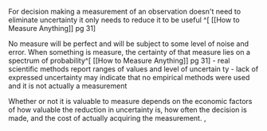 For decision making a measurement of an observation doesn't need to eliminate uncertainty it only needs to reduce it to be useful ^[ [[How to Measure Anything]] pg 31]

No measure will be perfect and will be subject to some level of noise and error. When something is measure, the certainty of that measure lies on a spectrum of probability^[ [[How to Measure Anything]] pg 31]
	- real scientific methods report ranges of values and level of uncertain ty
	- lack of expressed uncertainty may indicate that no empirical methods were used and it is not actually a measurement

Whether or not it is valuable to measure depends on the economic factors of how valuable the reduction in uncertainty is, how often the decision is made, and the cost of actually acquiring the measurement. 
,